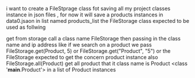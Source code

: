  i want to create a FileStprage class fot saving all my  project classes instance
in  json files , for now it will save a products instances in data0.jsaon in list named
products_list
the FileStorage class expected to be used as follwing

get from storage
call a class name  FileStorage then passing in the class name and ip address
like if we search on a product we pass FileStorage.get(Product, 5)
or FileStorage.get("Product", "5")
or
the FileStorage expected to get  the concern product instance
also FileStorage.all(Product)
get all product that it class name is Product <class '__main__.Product'>
in a list of Product instances
